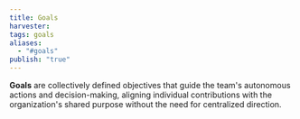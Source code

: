 ```yaml
---
title: Goals
harvester: 
tags: goals
aliases:
  - "#goals"
publish: "true"
---
```


**Goals** are collectively defined objectives that guide the team's autonomous actions and decision-making, aligning individual contributions with the organization's shared purpose without the need for centralized direction.